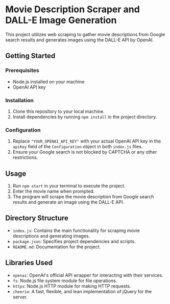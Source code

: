 # Movie Description Scraper and DALL-E Image Generation

This project utilizes web scraping to gather movie descriptions from Google search results and generates images using the DALL-E API by OpenAI. 

## Getting Started

### Prerequisites
- Node.js installed on your machine
- OpenAI API key

### Installation
1. Clone this repository to your local machine.
2. Install dependencies by running `npm install` in the project directory.

### Configuration
1. Replace `"YOUR_OPENAI_API_KEY"` with your actual OpenAI API key in the `apiKey` field of the `Configuration` object in both `index.js` files.
2. Ensure your Google search is not blocked by CAPTCHA or any other restrictions.

## Usage
1. Run `npm start` in your terminal to execute the project.
2. Enter the movie name when prompted.
3. The program will scrape the movie description from Google search results and generate an image using the DALL-E API.

## Directory Structure
- `index.js`: Contains the main functionality for scraping movie descriptions and generating images.
- `package.json`: Specifies project dependencies and scripts.
- `README.md`: Documentation for the project.

## Libraries Used
- `openai`: OpenAI's official API wrapper for interacting with their services.
- `fs`: Node.js file system module for file operations.
- `https`: Node.js HTTP module for making HTTP requests.
- `cheerio`: A fast, flexible, and lean implementation of jQuery for the server.
